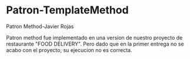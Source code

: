 # Patron-TemplateMethod
Patron Method-Javier Rojas


Patron method fue implementado en una version de nuestro proyecto de restaurante "FOOD DELIVERY".
Pero dado que en la primer entrega no se acabo con el proyecto, su ejecucion no es correcta.
